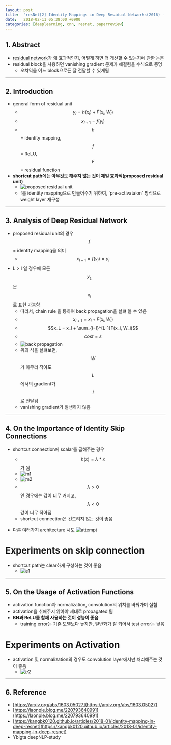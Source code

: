 ```yaml
---
layout: post
title:  "resNet[2] Identity Mappings in Deep Residual Networks(2016) - Review"
date:   2018-02-11 05:38:00 +0900
categories: [deeplearning, cnn, resnet, paperreview]
---
```


## 1. Abstract
- [residual network](https://hwkim94.github.io/cnn/deeplearning/paperreview/2018/02/10/resNet1.html)가 왜 효과적인지, 어떻게 하면 더 개선할 수 있는지에 관한 논문
- residual block을 사용하면 vanishing gradient 문제가 해결됨을 수식으로 증명
    - 오차역을 어느 block으로든 잘 전달할 수 있게됨

-----

## 2. Introduction
- general form of residual unit
    - $${y_{l}} = h({x_{l}}) + F({x_{l},{W_{l}}})$$
    - $${x_{l+1}} = f({y_{l}})$$
    - $$h$$ = identity mapping, $$f$$ = ReLU, $$F$$ = residual function
- **shortcut path에는 아무것도 해주지 않는 것이 제일 효과적(proposed residual unit)**
    - ![proposed residual unit](https://files.slack.com/files-pri/T1J7SCHU7-F979T2QDB/1.png?pub_secret=fae8a5d0a6)
    - f를 identity mapping으로 만들어주기 위하여, 'pre-activataion' 방식으로 weight layer 재구성

-----

## 3. Analysis of Deep Residual Network
- proposed residual unit의 경우 $$f$$ = identity mapping을 의미
    - $${x_{l+1}} = f({y_{l}}) = {y_{l}}$$
- L > l 일 경우에 모든 $${x_{L}}$$은 $${x_{l}}$$로 표현 가능함
    - 따라서, chain rule 을 통하여 back propagation을 살펴 볼 수 있음
    - $${x_{l+1}}  = {x_{l}} + F({x_{l},{W_{l}}})$$
    - $$x_L = x_l + \sum_{i=l}^{L-1}F(x_i, W_i)$$
    - $$cost = \varepsilon$$
    - ![back propagation](https://files.slack.com/files-pri/T1J7SCHU7-F9881H5PH/2.png?pub_secret=f7b8140a30) 
    - 위의 식을 살펴보면, $$W$$가 아무리 작아도 $$L$$에서의 gradient가 $$l$$로 전달됨
    - vanishing gradient가 발생하지 않음

-----

## 4. On the Importance of Identity Skip Connections
- shortcut connection에 scalar를 곱해주는 경우
    - $$h(x) = \lambda * x$$ 가 됨
    - ![m1](https://files.slack.com/files-pri/T1J7SCHU7-F96GZEGD6/3.png?pub_secret=7a0282b83a)
    - ![m2](https://files.slack.com/files-pri/T1J7SCHU7-F97A8URDK/4.png?pub_secret=d5a7adb7e8) 
    - $$\lambda > 0 $$ 인 경우에는 값이 너무 커지고, $$\lambda < 0 $$ 값이 너무 작아짐
    - shortcut connection은 건드리지 않는 것이 좋음

- 다른 여러가지 architecture 시도
![attempt](https://files.slack.com/files-pri/T1J7SCHU7-F9767CQ12/other.png?pub_secret=1aac648e18)

# Experiments on skip connection
- shortcut path는 clear하게 구성하는 것이 좋음
    - ![e1](https://files.slack.com/files-pri/T1J7SCHU7-F973VBV0B/e1.png?pub_secret=f6a79436ae)

-----

## 5. On the Usage of Activation Functions
- activation function과 normalization, convolution의 위치를 바꿔가며 실험
- activation을 취해주지 않아야 제대로 propagated 됨
- **BN과 ReLU를 함께 사용하는 것이 성능이 좋음**
    - training error는 기존 모델보다 높지만, 일반화가 잘 되어서 test error는 낮음

# Experiments on Activation
- activation 및 normalization의 경우도 convolution layer에서만 처리해주는 것이 좋음
    - ![e2](https://files.slack.com/files-pri/T1J7SCHU7-F973VBV0B/e1.png?pub_secret=f6a79436ae)

-----

## 6. Reference
- [https://arxiv.org/abs/1603.05027](https://arxiv.org/abs/1603.05027)
- [https://laonple.blog.me/220793640991](https://laonple.blog.me/220793640991)
- [https://kangbk0120.github.io/articles/2018-01/identity-mapping-in-deep-resnet](https://kangbk0120.github.io/articles/2018-01/identity-mapping-in-deep-resnet)
- Ybigta deepNLP-study
